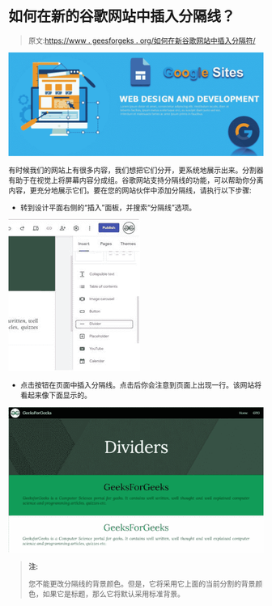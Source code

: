 # 如何在新的谷歌网站中插入分隔线？

> 原文:[https://www . geesforgeks . org/如何在新谷歌网站中插入分隔符/](https://www.geeksforgeeks.org/how-to-insert-dividers-in-new-google-sites/)

![](img/f832fbd6f027c6d808ed269d560d7db1.png)

有时候我们的网站上有很多内容，我们想把它们分开，更系统地展示出来。分割器有助于在视觉上将屏幕内容分成组。谷歌网站支持分隔线的功能，可以帮助你分离内容，更充分地展示它们。要在您的网站伙伴中添加分隔线，请执行以下步骤:

*   转到设计平面右侧的“插入”面板，并搜索“分隔线”选项。

![](img/b5960978c42420003a5ddc3df28a0aa9.png)

*   点击按钮在页面中插入分隔线。点击后你会注意到页面上出现一行。该网站将看起来像下面显示的。

![](img/787abc03b7f5e893ccdf2d4aeb28898f.png)

> **注:**
> 
> 您不能更改分隔线的背景颜色。但是，它将采用它上面的当前分割的背景颜色，如果它是标题，那么它将默认采用标准背景。